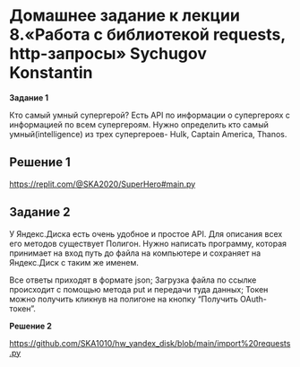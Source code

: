 # Домашнее задание к лекции 8.«Работа с библиотекой requests, http-запросы» Sychugov Konstantin

**Задание 1**

Кто самый умный супергерой?
Есть API по информации о супергероях с информацией по всем супергероям. Нужно определить кто самый умный(intelligence) из трех супергероев- Hulk, Captain America, Thanos.

## **Решение 1**

https://replit.com/@SKA2020/SuperHero#main.py


## **Задание 2**

У Яндекс.Диска есть очень удобное и простое API. Для описания всех его методов существует Полигон. Нужно написать программу, которая принимает на вход путь до файла на компьютере и сохраняет на Яндекс.Диск с таким же именем.

Все ответы приходят в формате json;
Загрузка файла по ссылке происходит с помощью метода put и передачи туда данных;
Токен можно получить кликнув на полигоне на кнопку “Получить OAuth-токен”.

**Решение 2**

https://github.com/SKA1010/hw_yandex_disk/blob/main/import%20requests.py
